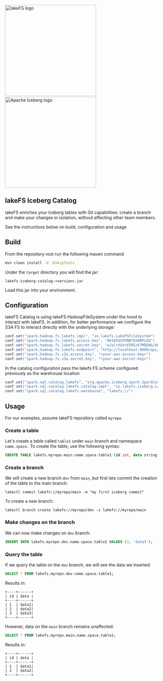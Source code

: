 <img src="https://docs.lakefs.io/assets/logo.svg" alt="lakeFS logo" width=300/>&nbsp;&nbsp;&nbsp;&nbsp;&nbsp;&nbsp;&nbsp;&nbsp;&nbsp;&nbsp;<img src="https://www.apache.org/logos/res/iceberg/iceberg.png" alt="Apache Iceberg logo" width=300/>

## lakeFS Iceberg Catalog

lakeFS enriches your Iceberg tables with Git capabilities: create a branch and make your changes in isolation, without affecting other team members.

See the instructions below on build, configuration and usage

## Build

From the repository root run the following maven command

```sh
mvn clean install -U -DskipTests
```

Under the `target` directory you will find the jar:

`lakefs-iceberg-catalog-<version>.jar`

Load this jar into your environment.

## Configuration

lakeFS Catalog is using lakeFS HadoopFileSystem under the hood to interact with lakeFS.
In addition, for better performance we configure the S3A FS to interact directly with the underlying storage:

```scala
conf.set("spark.hadoop.fs.lakefs.impl", "io.lakefs.LakeFSFileSystem")
conf.set("spark.hadoop.fs.lakefs.access.key", "AKIAIOSFDNN7EXAMPLEQ")
conf.set("spark.hadoop.fs.lakefs.secret.key", "wJalrXUtnFEMI/K7MDENG/bPxRfiCYEXAMPLEKEY")
conf.set("spark.hadoop.fs.lakefs.endpoint", "http://localhost:8000/api/v1")
conf.set("spark.hadoop.fs.s3a.access.key", "<your-aws-access-key>")
conf.set("spark.hadoop.fs.s3a.secret.key", "<your-aws-secret-key>")
```

In the catalog configuration pass the lakefs FS scheme configured previously as the warehouse location

```scala
conf.set("spark.sql.catalog.lakefs", "org.apache.iceberg.spark.SparkCatalog")
conf.set("spark.sql.catalog.lakefs.catalog-impl", "io.lakefs.iceberg.LakeFSCatalog")
conf.set("spark.sql.catalog.lakefs.warehouse", "lakefs://")
```

## Usage

For our examples, assume lakeFS repository called `myrepo`.

### Create a table

Let's create a table called `table1` under `main` branch and namespace `name.space.`
To create the table, use the following syntax:

```sql
CREATE TABLE lakefs.myrepo.main.name.space.table1 (id int, data string);
```

### Create a branch

We will create a new branch `dev` from `main`, but first lets commit the creation of the table to the main branch:

```
lakectl commit lakefs://myrepo/main -m "my first iceberg commit"
```

To create a new branch:

```
lakectl branch create lakefs://myrepo/dev -s lakefs://myrepo/main
```

### Make changes on the branch

We can now make changes on `dev` branch:

```sql
INSERT INTO lakefs.myrepo.dev.name.space.table1 VALUES (3, 'data3');
```

### Query the table

If we query the table on the `dev` branch, we will see the data we inserted:

```sql
SELECT * FROM lakefs.myrepo.dev.name.space.table1;
```

Results in:
```
+----+------+
| id | data |
+----+------+
| 1  | data1|
| 2  | data2|
| 3  | data3|
+----+------+
```

However, data on the `main` branch remains unaffected:

```sql
SELECT * FROM lakefs.myrepo.main.name.space.table1;
```

Results in:
```
+----+------+
| id | data |
+----+------+
| 1  | data1|
| 2  | data2|
+----+------+
```
